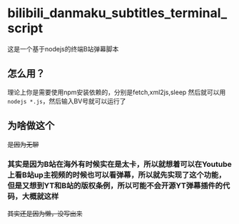 # bilibili_danmaku_subtitles_terminal_script
这是一个基于nodejs的终端B站弹幕脚本
## 怎么用？
理论上你是需要使用npm安装依赖的，分别是fetch,xml2js,sleep
然后就可以用```nodejs *.js```，然后输入BV号就可以运行了
## 为啥做这个
~~是因为无聊~~

### 其实是因为B站在海外有时候实在是太卡，所以就想着可以在Youtube上看B站up主视频的时候也可以看弹幕，所以就先实现了这个功能，但是又想到YT和B站的版权条例，所以可能不会开源YT弹幕插件的代码，大概就这样

~~其实还是因为懒，没写出来~~
